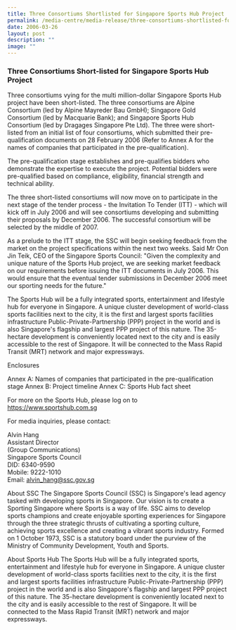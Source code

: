 ```yaml
---
title: Three Consortiums Shortlisted for Singapore Sports Hub Project
permalink: /media-centre/media-release/three-consortiums-shortlisted-for-singapore-sports-hub-project/
date: 2006-03-26
layout: post
description: ""
image: ""
---
```

### **Three Consortiums Short-listed for Singapore Sports Hub Project**

Three consortiums vying for the multi million-dollar Singapore Sports Hub project have been short-listed. The three consortiums are Alpine Consortium (led by Alpine Mayreder Bau GmbH); Singapore Gold Consortium (led by Macquarie Bank); and Singapore Sports Hub Consortium (led by Dragages Singapore Pte Ltd). The three were short-listed from an initial list of four consortiums, which submitted their pre-qualification documents on 28 February 2006 (Refer to Annex A for the names of companies that participated in the pre-qualification).

The pre-qualification stage establishes and pre-qualifies bidders who demonstrate the expertise to execute the project. Potential bidders were pre-qualified based on compliance, eligibility, financial strength and technical ability.

The three short-listed consortiums will now move on to participate in the next stage of the tender process - the Invitation To Tender (ITT) - which will kick off in July 2006 and will see consortiums developing and submitting their proposals by December 2006. The successful consortium will be selected by the middle of 2007.

As a prelude to the ITT stage, the SSC will begin seeking feedback from the market on the project specifications within the next two weeks. Said Mr Oon Jin Teik, CEO of the Singapore Sports Council: "Given the complexity and unique nature of the Sports Hub project, we are seeking market feedback on our requirements before issuing the ITT documents in July 2006. This would ensure that the eventual tender submissions in December 2006 meet our sporting needs for the future."

The Sports Hub will be a fully integrated sports, entertainment and lifestyle hub for everyone in Singapore. A unique cluster development of world-class sports facilities next to the city, it is the first and largest sports facilities infrastructure Public-Private-Partnership (PPP) project in the world and is also Singapore's flagship and largest PPP project of this nature. The 35-hectare development is conveniently located next to the city and is easily accessible to the rest of Singapore. It will be connected to the Mass Rapid Transit (MRT) network and major expressways.

Enclosures

Annex A: Names of companies that participated in the pre-qualification stage
Annex B: Project timeline
Annex C: Sports Hub fact sheet

For more on the Sports Hub, please log on to https://www.sportshub.com.sg

For media inquiries, please contact:

Alvin Hang
<br>
Assistant Director
<br>
(Group Communications)
<br>
Singapore Sports Council
<br>
DID: 6340-9590
<br>
Mobile: 9222-1010
<br>
Email: [alvin_hang@ssc.gov.sg](mailto:alvin_hang@ssc.gov.sg)

About SSC
The Singapore Sports Council (SSC) is Singapore's lead agency tasked with developing sports in Singapore. Our vision is to create a Sporting Singapore where Sports is a way of life. SSC aims to develop sports champions and create enjoyable sporting experiences for Singapore through the three strategic thrusts of cultivating a sporting culture, achieving sports excellence and creating a vibrant sports industry. Formed on 1 October 1973, SSC is a statutory board under the purview of the Ministry of Community Development, Youth and Sports.

About Sports Hub
The Sports Hub will be a fully integrated sports, entertainment and lifestyle hub for everyone in Singapore. A unique cluster development of world-class sports facilities next to the city, it is the first and largest sports facilities infrastructure Public-Private-Partnership (PPP) project in the world and is also Singapore's flagship and largest PPP project of this nature. The 35-hectare development is conveniently located next to the city and is easily accessible to the rest of Singapore. It will be connected to the Mass Rapid Transit (MRT) network and major expressways.
